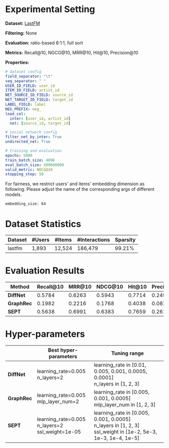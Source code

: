 # Experimental Setting

**Dataset:** [LastFM](http://files.grouplens.org/datasets/hetrec2011/)

**Filtering:** None

**Evaluation:** ratio-based 8:1:1, full sort

**Metrics:** Recall@10, NGCG@10, MRR@10, Hit@10, Precision@10

**Properties:**

```yaml
# dataset config
field_separator: "\t"
seq_separator: " "
USER_ID_FIELD: user_id
ITEM_ID_FIELD: artist_id
NET_SOURCE_ID_FIELD: source_id
NET_TARGET_ID_FIELD: target_id
LABEL_FIELD: label
NEG_PREFIX: neg_
load_col:
  inter: [user_id, artist_id]
  net: [source_id, target_id]

# social network config
filter_net_by_inter: True
undirected_net: True

# training and evaluation
epochs: 5000
train_batch_size: 4096
eval_batch_size: 409600000
valid_metric: NDCG@10
stopping_step: 50
```

For fairness, we restrict users' and items' embedding dimension as following. Please adjust the name of the corresponding args of different models.
```
embedding_size: 64
```

# Dataset Statistics

| Dataset    | #Users | #Items | #Interactions | Sparsity |
| ---------- | ------ | ------ | ------------- | -------- |
| lastfm     | 1,893  | 12,524 | 186,479       | 99.21%   |

# Evaluation Results

| Method               | Recall@10 | MRR@10 | NDCG@10 | Hit@10 | Precision@10 |
| -------------------- | --------- | ------ | ------- | ------ | ------------ |
| **DiffNet**          | 0.5784    | 0.6263 | 0.5943  | 0.7714 | 0.2499       |
| **GraphRec**         | 0.1982    | 0.2216 | 0.1768  | 0.4038 | 0.0828       |
| **SEPT**             | 0.5638    | 0.6991 | 0.6383  | 0.7659 | 0.2612       |

# Hyper-parameters

|                      | Best hyper-parameters                                                     | Tuning range                                                     |
| -------------------- | ------------------------------------------------------------ | ------------------------------------------------------------ |
| **DiffNet**           | learning_rate=0.005<br />n_layers=2                           | learning_rate in [0.01, 0.005, 0.001, 0.0005, 0.0001]<br />n_layers in [1, 2, 3]   |
| **GraphRec**          | learning_rate=0.005<br />mlp_layer_num=2                              | learning_rate in [0.005, 0.001, 0.0005]<br />mlp_layer_num in [1, 2, 3]    |
| **SEPT**             | learning_rate=0.005<br />n_layers=2<br />ssl_weight=1e-05                              | learning_rate in [0.005, 0.001, 0.0005]<br />n_layers in [1, 2, 3]<br />ssl_weight in [1e-2, 5e-3, 1e-3, 1e-4, 1e-5]    |
